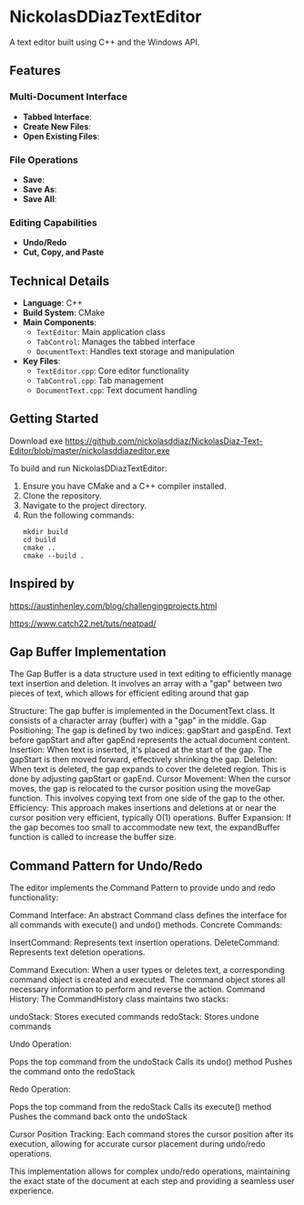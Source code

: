 # NickolasDDiazTextEditor

A text editor built using C++ and the Windows API.
## Features

### Multi-Document Interface
- **Tabbed Interface**:
- **Create New Files**: 
- **Open Existing Files**: 

### File Operations
- **Save**:
- **Save As**: 
- **Save All**:

### Editing Capabilities
- **Undo/Redo**
- **Cut, Copy, and Paste**

## Technical Details

- **Language**: C++
- **Build System**: CMake
- **Main Components**:
  - `TextEditor`: Main application class
  - `TabControl`: Manages the tabbed interface
  - `DocumentText`: Handles text storage and manipulation
- **Key Files**:
  - `TextEditor.cpp`: Core editor functionality
  - `TabControl.cpp`: Tab management
  - `DocumentText.cpp`: Text document handling

## Getting Started
Download exe https://github.com/nickolasddiaz/NickolasDiaz-Text-Editor/blob/master/nickolasddiazeditor.exe

To build and run NickolasDDiazTextEditor:

1. Ensure you have CMake and a C++ compiler installed.
2. Clone the repository.
3. Navigate to the project directory.
4. Run the following commands:
   ```
   mkdir build
   cd build
   cmake ..
   cmake --build .
   ```
## Inspired by
https://austinhenley.com/blog/challengingprojects.html

https://www.catch22.net/tuts/neatpad/

   
## Gap Buffer Implementation
The Gap Buffer is a data structure used in text editing to efficiently manage text insertion and deletion. It involves an array with a "gap" between two pieces of text, which allows for efficient editing around that gap

Structure: The gap buffer is implemented in the DocumentText class. It consists of a character array (buffer) with a "gap" in the middle.
Gap Positioning: The gap is defined by two indices: gapStart and gaspEnd. Text before gapStart and after gapEnd represents the actual document content.
Insertion: When text is inserted, it's placed at the start of the gap. The gapStart is then moved forward, effectively shrinking the gap.
Deletion: When text is deleted, the gap expands to cover the deleted region. This is done by adjusting gapStart or gapEnd.
Cursor Movement: When the cursor moves, the gap is relocated to the cursor position using the moveGap function. This involves copying text from one side of the gap to the other.
Efficiency: This approach makes insertions and deletions at or near the cursor position very efficient, typically O(1) operations.
Buffer Expansion: If the gap becomes too small to accommodate new text, the expandBuffer function is called to increase the buffer size.

## Command Pattern for Undo/Redo
The editor implements the Command Pattern to provide undo and redo functionality:

Command Interface: An abstract Command class defines the interface for all commands with execute() and undo() methods.
Concrete Commands:

InsertCommand: Represents text insertion operations.
DeleteCommand: Represents text deletion operations.


Command Execution: When a user types or deletes text, a corresponding command object is created and executed. The command object stores all necessary information to perform and reverse the action.
Command History: The CommandHistory class maintains two stacks:

undoStack: Stores executed commands
redoStack: Stores undone commands


Undo Operation:

Pops the top command from the undoStack
Calls its undo() method
Pushes the command onto the redoStack


Redo Operation:

Pops the top command from the redoStack
Calls its execute() method
Pushes the command back onto the undoStack


Cursor Position Tracking: Each command stores the cursor position after its execution, allowing for accurate cursor placement during undo/redo operations.

This implementation allows for complex undo/redo operations, maintaining the exact state of the document at each step and providing a seamless user experience.
